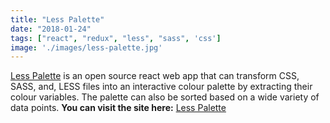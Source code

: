 ```yaml
---
title: "Less Palette"
date: "2018-01-24"
tags: ["react", "redux", "less", "sass", 'css']
image: './images/less-palette.jpg'
---
```


[Less Palette] is an open source react web app that can transform CSS, SASS, and, LESS files into an interactive colour palette by extracting their colour variables. The palette can also be sorted based on a wide variety of data points. **You can visit the site here:** [Less Palette]

<!-- reference links -->
[Less Palette]: <https://darrenbritton.com/less-to-palette/?file=https://raw.githubusercontent.com/darrenbritton/less-to-palette/master/tests/files/test.less>
